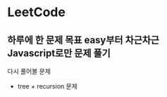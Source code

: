 # LeetCode

하루에 한 문제 목표
easy부터 차근차근
<br />
Javascript로만 문제 풀기
-------
다시 풀어볼 문제
- tree + recursion 문제
